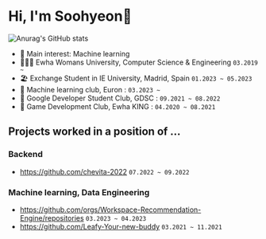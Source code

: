 # Hi, I'm Soohyeon👋
![Anurag's GitHub stats](https://github-readme-stats.vercel.app/api?username=SoohyeonB&show_icons=true&theme=vision-friendly-dark)

- 🌱 Main interest:  Machine learning
- 🧑🏻‍💻 Ewha Womans University, Computer Science & Engineering `03.2019 ~`
- 🏖  Exchange Student in IE University, Madrid, Spain `01.2023 ~ 05.2023`
- 🦥 Machine learning club, Euron : `03.2023 ~ `
- 🦥 Google Developer Student Club, GDSC : `09.2021 ~ 08.2022`
- 👾 Game Development Club, Ewha KING :  `04.2020 ~ 08.2021`

## Projects worked in a position of ...
### Backend
- https://github.com/chevita-2022 `07.2022 ~ 09.2022`

### Machine learning, Data Engineering
- https://github.com/orgs/Workspace-Recommendation-Engine/repositories `03.2023 ~ 04.2023`
- https://github.com/Leafy-Your-new-buddy `03.2021 ~ 11.2021`




<!--[![Solved.ac Profile](http://mazassumnida.wtf/api/v2/generate_badge?boj=colinee2cm)](https://solved.ac/colinee2cm/)





<!--
**SoohyeonB/SoohyeonB** is a ✨ _special_ ✨ repository because its `README.md` (this file) appears on your GitHub profile.

Here are some ideas to get you started:

- 🔭 I’m currently working on ...
- 🌱 I’m currently learning ...
- 👯 I’m looking to collaborate on ...
- 🤔 I’m looking for help with ...
- 💬 Ask me about ...
- 📫 How to reach me: ...
- 😄 Pronouns: ...
- ⚡ Fun fact: ...
-->

